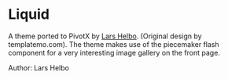 # Liquid

A theme ported to PivotX by [Lars Helbo](http://www.salldata.dk/). (Original design by templatemo.com).
The theme makes use of the piecemaker flash component for a very interesting image gallery on the front page.

Author: Lars Helbo
